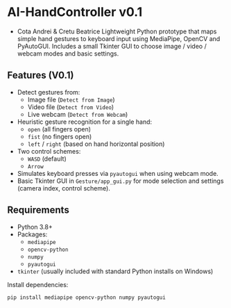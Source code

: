 # AI-HandController v0.1
- Cota Andrei & Cretu Beatrice
Lightweight Python prototype that maps simple hand gestures to keyboard input using MediaPipe, OpenCV and PyAutoGUI. Includes a small Tkinter GUI to choose image / video / webcam modes and basic settings.

## Features (V0.1)
- Detect gestures from:
  - Image file (`Detect from Image`)
  - Video file (`Detect from Video`)
  - Live webcam (`Detect from Webcam`)
- Heuristic gesture recognition for a single hand:
  - `open` (all fingers open)
  - `fist` (no fingers open)
  - `left` / `right` (based on hand horizontal position)
- Two control schemes:
  - `WASD` (default)
  - `Arrow`
- Simulates keyboard presses via `pyautogui` when using webcam mode.
- Basic Tkinter GUI in `Gesture/app_gui.py` for mode selection and settings (camera index, control scheme).

## Requirements
- Python 3.8+
- Packages:
  - `mediapipe`
  - `opencv-python`
  - `numpy`
  - `pyautogui`
- `tkinter` (usually included with standard Python installs on Windows)

Install dependencies:
```bash
pip install mediapipe opencv-python numpy pyautogui
